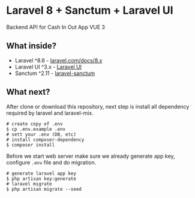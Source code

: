 # Laravel 8 + Sanctum + Laravel UI

Backend API for Cash In Out App VUE 3

## What inside?

-   Laravel ^8.6 - [laravel.com/docs/8.x](https://laravel.com/docs/8.x)
-   Laravel UI ^3.x - [Laravel UI](https://github.com/laravel/ui)
-   Sanctum ^2.11 - [laravel-sanctum](https://laravel.com/docs/8.x/sanctum)

## What next?

After clone or download this repository, next step is install all dependency required by laravel and laravel-mix.

```shell
# create copy of .env
$ cp .env.example .env
# sett your .env (DB, etc)
# install composer-dependency
$ composer install
```

Before we start web server make sure we already generate app key, configure `.env` file and do migration.

```shell
# generate laravel app key
$ php artisan key:generate
# laravel migrate
$ php artisan migrate --seed
```
